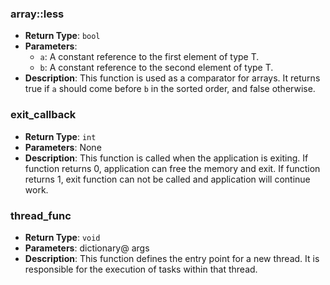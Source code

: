 ### array<T>::less
- **Return Type**: `bool`
- **Parameters**:
  - `a`: A constant reference to the first element of type T.
  - `b`: A constant reference to the second element of type T.
- **Description**: This function is used as a comparator for arrays. It returns true if `a` should come before `b` in the sorted order, and false otherwise.

### exit_callback
- **Return Type**: `int`
- **Parameters**: None
- **Description**: This function is called when the application is exiting. If function returns 0, application can free the memory and exit. If function returns 1, exit function can not be called and application will continue work.

### thread_func
- **Return Type**: `void`
- **Parameters**: dictionary@ args
- **Description**: This function defines the entry point for a new thread. It is responsible for the execution of tasks within that thread.
